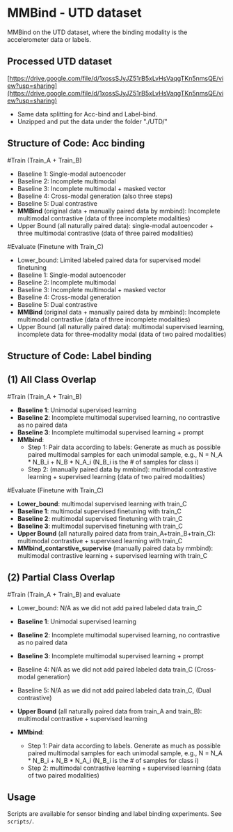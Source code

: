 # MMBind - UTD dataset
MMBind on the UTD dataset, where the binding modality is the accelerometer data or labels.

## Processed UTD dataset
[https://drive.google.com/file/d/1xossSJyJZ51rB5xLvHsVaqgTKn5nmsQE/view?usp=sharing](https://drive.google.com/file/d/1xossSJyJZ51rB5xLvHsVaqgTKn5nmsQE/view?usp=sharing)

- Same data splitting for Acc-bind and Label-bind.
- Unzipped and put the data under the folder "./UTD/"

## Structure of Code: Acc binding
#Train (Train_A + Train_B)
- Baseline 1: Single-modal autoencoder
- Baseline 2: Incomplete multimodal
- Baseline 3: Incomplete multimodal + masked vector
- Baseline 4: Cross-modal generation (also three steps)
- Baseline 5: Dual contrastive
- **MMBind** (original data + manually paired data by mmbind): Incomplete multimodal contrastive (data of three incomplete modalities)
- Upper Bound (all naturally paired data): single-modal autoencoder + three multimodal contrastive (data of three paired modalities)

#Evaluate (Finetune with Train_C)
- Lower_bound: Limited labeled paired data for supervised model finetuning
- Baseline 1: Single-modal autoencoder
- Baseline 2: Incomplete multimodal
- Baseline 3: Incomplete multimodal + masked vector
- Baseline 4: Cross-modal generation
- Baseline 5: Dual contrastive
- **MMBind** (original data + manually paired data by mmbind): Incomplete multimodal contrastive (data of three incomplete modalities)
- Upper Bound (all naturally paired data): multimodal supervised learning, incomplete data for three-modality modal (data of two paired modalities)

## Structure of Code: Label binding

## (1) All Class Overlap

#Train (Train_A + Train_B)
- **Baseline 1**: Unimodal supervised learning 
- **Baseline 2**: Incomplete multimodal supervised learning, no contrastive as no paired data
- **Baseline 3**: Incomplete multimodal supervised learning + prompt
- **MMbind**:
  * Step 1: Pair data according to labels: Generate as much as possible paired multimodal samples for each unimodal sample, e.g., N = N_A * N_B_i + N_B * N_A_i (N_B_i is the # of samples for class i)
  * Step 2: (manually paired data by mmbind): multimodal contrastive learning + supervised learning (data of two paired modalities)

#Evaluate (Finetune with Train_C)
- **Lower_bound**: multimodal supervised learning with train_C
- **Baseline 1**: multimodal supervised finetuning with train_C
- **Baseline 2**: multimodal supervised finetuning with train_C
- **Baseline 3**: multimodal supervised finetuning with train_C
- **Upper Bound** (all naturally paired data from train_A+train_B+train_C): multimodal contrastive + supervised learning with train_C
- **MMbind_contarstive_supervise** (manually paired data by mmbind): multimodal contrastive learning + supervised learning with train_C

## (2) Partial Class Overlap
#Train (Train_A + Train_B) and evaluate
- Lower_bound: N/A as we did not add paired labeled data train_C
- **Baseline 1**: Unimodal supervised learning
- **Baseline 2**: Incomplete multimodal supervised learning, no contrastive as no paired data
- **Baseline 3**: Incomplete multimodal supervised learning + prompt
- Baseline 4: N/A as we did not add paired labeled data train_C (Cross-modal generation)
- Baseline 5: N/A as we did not add paired labeled data train_C, (Dual contrastive)
- **Upper Bound** (all naturally paired data from train_A and train_B): multimodal contrastive + supervised learning

- **MMbind**:
  * Step 1: Pair data according to labels. Generate as much as possible paired multimodal samples for each unimodal sample, e.g., N = N_A * N_B_i + N_B * N_A_i (N_B_i is the # of samples for class i)
  * Step 2: multimodal contrastive learning + supervised learning (data of two paired modalities)

## Usage

Scripts are available for sensor binding and label binding experiments. See `scripts/`.
